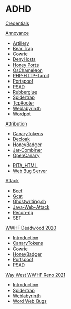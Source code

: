 # ADHD

[Credentials](ADHD/Credentials.md)

[Annoyance]()

  - [Artillery](Tools/Annoyance/Artillery.md)
  - [Bear Trap](Tools/Annoyance/BearTrap.md)
  - [Cowrie](Tools/Annoyance/Cowrie.md)
  - [DenyHosts](Tools/Annoyance/DenyHosts.md)
  - [Honey Ports](Tools/Annoyance/HoneyPorts.md)
  - [OsChameleon](Tools/Annoyance/OsChameleon.md)
  - [PHP-HTTP-Tarpit](Tools/Annoyance/PHP-HTTP-Tarpit.md)
  - [Portspoof](Tools/Annoyance/Portspoof.md)
  - [PSAD](Tools/Annoyance/PSAD.md)
  - [Rubberglue](Tools/Annoyance/Rubberglue.md)
  - [Spidertrap](Tools/Annoyance/Spidertrap.md)
  - [TcpRooter](Tools/Annoyance/TCPRooter.md)
  - [Weblabyrinth](Tools/Annoyance/Weblabyrinth.md)
  - [Wordpot](Tools/Annoyance/Wordpot.md)

[Attribution]()

  - [CanaryTokens](Tools/Attribution/CanaryTokens.md)
  - [Decloak](Tools/Attribution/Decloak.md)
  - [HoneyBadger](Tools/Attribution/HoneyBadger.md)
  - [Jar-Combiner](Tools/Attribution/Jar-Combiner.md)
  - [OpenCanary](Tools/Attribution/OpenCanary.md)
  <!--- [RITA](Tools/Attribution/RITA.md)-->
  - [RITA_HTML](Tools/Attribution/rita_html.md)
  - [Web Bug Server](Tools/Attribution/WebBugServer.md)

[Attack]()

  - [Beef](Tools/Attack/Beef.md)
  - [Gcat](Tools/Attack/Gcat.md)
  - [Ghostwriting.sh](Tools/Attack/Ghostwriting.md)
  - [Java-Web-Attack](Tools/Attack/Java-Web-Attack.md)
  - [Recon-ng](Tools/Attack/Recon-ng.md)
  - [SET](Tools/Attack/SET.md)

[WWHF Deadwood 2020]()

  - [Introduction](WWHF/Deadwood2020/Intro_WWHF2020_Deadwood.md)
  - [CanaryTokens](WWHF/Deadwood2020/CanaryTokens_WWHF2020_Deadwood.md)
  - [Cowrie](WWHF/Deadwood2020/Cowrie_WWHF2020_Deadwood.md)
  - [HoneyBadger](WWHF/Deadwood2020/HoneyBadger_WWHF2020_Deadwood.md)
  - [Portspoof](WWHF/Deadwood2020/Portspoof_WWHF2020_Deadwood.md)
  - [PSAD](WWHF/Deadwood2020/PSAD_WWHF2020_Deadwood.md)

[Way West WWHF Reno 2021]()

  - [Introduction](WWHF/Reno2021/Intro_WayWest2021.md)
  - [Spidertrap](WWHF/Reno2021/Spidertrap_WayWest2021.md)
  - [Weblabyrinth](WWHF/Reno2021/Weblabyrinth_WayWest2021.md)
  - [Word Web Bugs](WWHF/Reno2021/WordWebBugs_WayWest2021.md)
